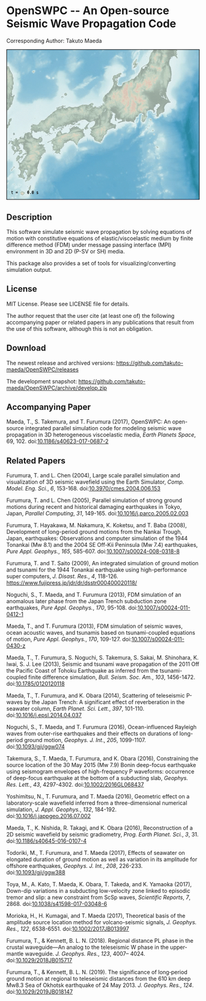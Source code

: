# OpenSWPC -- An Open-source Seismic Wave Propagation Code

Corresponding Author: Takuto Maeda

![example](./doc/swpc-demo.gif)

## Description

This software simulate seismic wave propagation by
solving equations of motion with constitutive equations of elastic/viscoelastic
medium by finite difference method (FDM) under message passing interface (MPI)
environment in 3D and 2D (P-SV or SH) media.

This package also provides a set of tools for visualizing/converting simulation
output.

## License

MIT License. Please see LICENSE file for details.

The author request that the user cite (at least one of) the following accompanying paper or related papers in any publications that result from the use of this software, although this is not an obligation.

## Download
The newest release and archived versions:
https://github.com/takuto-maeda/OpenSWPC/releases

The development snapshot: https://github.com/takuto-maeda/OpenSWPC/archive/develop.zip


## Accompanying Paper

Maeda, T., S. Takemura, and T. Furumura (2017),
OpenSWPC: An open-source integrated parallel simulation code for modeling seismic wave propagation in 3D heterogeneous viscoelastic media,
_Earth Planets Space_, 69, 102.
doi:[10.1186/s40623-017-0687-2](https://doi.org/10.1186/s40623-017-0687-2)


## Related Papers

Furumura, T. and L. Chen (2004),
Large scale parallel simulation and visualization of 3D seismic wavefield
using the Earth Simulator,
_Comp. Model. Eng. Sci._, _6_, 153-168.
doi:[10.3970/cmes.2004.006.153](https://doi.org/10.3970/cmes.2004.006.153)

Furumura, T. and L. Chen (2005),
Parallel simulation of strong ground motions during recent and historical damaging earthquakes in Tokyo, Japan,
_Parallel Computing_, _31_, 149-165. doi:[10.1016/j.parco.2005.02.003](https://doi.org/10.1016/j.parco.2005.02.003)

Furumura, T. Hayakawa, M. Nakamura, K. Koketsu, and T. Baba (2008),
Development of long-period ground motions from the Nankai Trough, Japan, earthquakes: Observations and computer simulation of the 1944 Tonankai (Mw 8.1) and the 2004 SE Off-Kii Peninsula (Mw 7.4) earthquakes,
_Pure Appl. Geophys._, _165_, 585-607. doi:[10.1007/s00024-008-0318-8](https://doi.org/10.1007/s00024-008-0318-8)

Furumura, T. and T. Saito (2009),
An integrated simulation of ground motion and tsunami for the 1944 Tonankai earthquake using high-performance super computers, _J. Disast. Res._, _4_, 118-126.
https://www.fujipress.jp/jdr/dr/dsstr000400020118/

Noguchi, S., T. Maeda, and T. Furumura (2013),
FDM simulation of an anomalous later phase from the Japan Trench subduction zone earthquakes,
_Pure Appl. Geophys._, _170_, 95-108.
doi:[10.1007/s00024-011-0412-1](https://doi.org/10.1007/s00024-011-0412-1)

Maeda, T., and T. Furumura (2013),
FDM simulation of seismic waves, ocean acoustic waves, and tsunamis based on tsunami-coupled equations of motion,
_Pure Appl. Geophys._, _170_, 109-127.
doi:[10.1007/s00024-011-0430-z](https://doi.org/10.1007/s00024-011-0430-z)

Maeda, T., T. Furumura, S. Noguchi, S. Takemura, S. Sakai, M. Shinohara, K. Iwai, S. J. Lee (2013),
Seismic and tsunami wave propagation of the 2011 Off the Pacific Coast of Tohoku Earthquake as inferred from the tsunami-coupled finite difference simulation,
_Bull. Seism. Soc. Am._, _103_, 1456-1472.
doi:[10.1785/0120120118](https://doi.org/10.1785/0120120118)

Maeda, T., T. Furumura, and K. Obara (2014),
Scattering of teleseismic P-waves by the Japan Trench: A significant effect of reverberation in the seawater column,
_Earth Planet. Sci. Lett._, _397_, 101-110.
doi:[10.1016/j.epsl.2014.04.037](https://doi.org/10.1016/j.epsl.2014.04.037)

Noguchi, S., T. Maeda, and T. Furumura (2016),
Ocean-influenced Rayleigh waves from outer-rise earthquakes and their effects on durations of long-period ground motion,
_Geophys. J. Int_., _205_, 1099-1107.
doi:[10.1093/gji/ggw074](https://doi.org/10.1093/gji/ggw074)

Takemura, S., T. Maeda, T. Furumura, and K. Obara (2016),
Constraining the source location of the 30 May 2015 (Mw 7.9) Bonin deep-focus earthquake using seismogram envelopes of high-frequency P waveforms: occurrence of deep-focus earthquake at the bottom of a subducting slab,
_Geophys. Res. Lett._, _43_, 4297-4302.
doi:[10.1002/2016GL068437](https://doi.org/10.1002/2016GL068437)

Yoshimitsu, N., T. Furumura, and T. Maeda (2016),
Geometric effect on a laboratory-scale wavefield inferred from a three-dimensional numerical simulation,
_J. Appl. Geophys._, _132_, 184-192.
doi:[10.1016/j.jappgeo.2016.07.002](https://doi.org/10.1016/j.jappgeo.2016.07.002)

Maeda, T., K. Nishida, R. Takagi, and K. Obara (2016),
Reconstruction of a 2D seismic wavefield by seismic gradiometry,
_Prog. Earth Planet. Sci._, _3_, 31.
doi:[10.1186/s40645-016-0107-4](https://doi.org/10.1186/s40645-016-0107-4)

Todoriki, M., T. Furumura, and T. Maeda (2017),
Effects of seawater on elongated duration of ground motion as well as variation in its amplitude for offshore earthquakes,
_Geophys. J. Int._, _208_, 226-233.
doi:[10.1093/gji/ggw388](https://doi.org/10.1093/gji/ggw388)

Toya, M., A. Kato, T. Maeda, K. Obara, T. Takeda, and K. Yamaoka (2017),
Down-dip variations in a subducting low-velocity zone linked to episodic tremor and slip: a new constraint from ScSp waves,
_Scientific Reports_, _7_, 2868.
doi:[10.1038/s41598-017-03048-6](https://doi.org/10.1038/s41598-017-03048-6)

Morioka, H., H. Kumagai, and T. Maeda (2017),
Theoretical basis of the amplitude source location method for volcano-seismic signals, _J. Geophys. Res._, _122_, 6538-6551.
doi:[10.1002/2017JB013997](https://doi.org/10.1002/2017JB013997)

Furumura, T., & Kennett, B. L. N. (2018). Regional distance PL phase in the crustal waveguide—An analog to the teleseismic W phase in the upper‐mantle waveguide. _J. Geophys. Res._, _123_, 4007– 4024. doi:[10.1029/2018JB015717](https://doi.org/10.1029/2018JB015717)

Furumura, T., & Kennett, B. L. N. (2019). The significance of long‐period ground motion at regional to teleseismic distances from the 610 km deep Mw8.3 Sea of Okhotsk earthquake of 24 May 2013. _J. Geophys. Res._, _124_. doi:[10.1029/2019JB018147](https://doi.org/10.1029/2019JB018147)